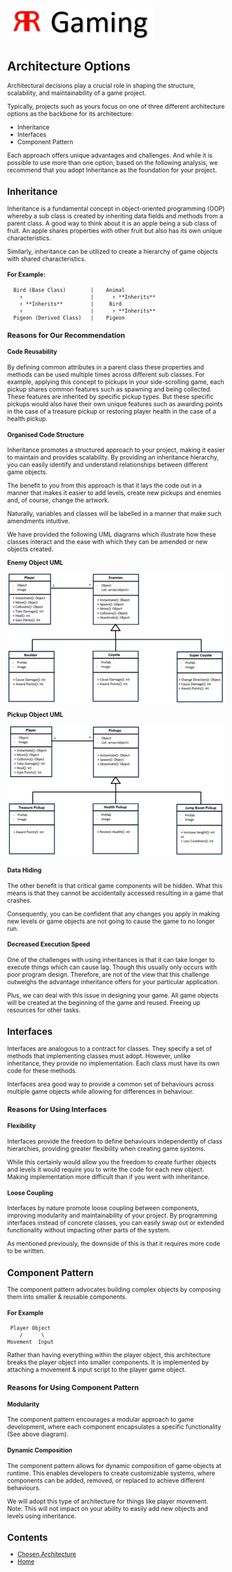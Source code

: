 ![alt text](../Proposal/Logo.png)

# Architecture Options

Architectural decisions play a crucial role in shaping the structure, scalability, and maintainability of a game project.

Typically, projects such as yours focus on one of three different architecture options as the backbone for its architecture:
- Inheritance
- Interfaces
- Component Pattern

Each approach offers unique advantages and challenges. And while it is possible to use more than one option, based on the following analysis, we recommend that you adopt Inheritance as the foundation for your project.

## Inheritance
Inheritance is a fundamental concept in object-oriented programming (OOP) whereby a sub class is created by inheriting data fields and methods from a parent class. A good way to think about it is an apple being a sub class of fruit. An apple shares properties with other fruit but also has its own unique characteristics.

Similarly, inheritance can be utilized to create a hierarchy of game objects with shared characteristics.

#### For Example:
```
  Bird (Base Class)        |    Animal
    ↑                      |      ↑ **Inherits**
    ↑ **Inherits**         |     Bird
    ↑                      |      ↑ **Inherits**
  Pigeon (Derived Class)   |    Pigeon
```

### Reasons for Our Recommendation

#### Code Reusability
By defining common attributes in a parent class these properties and methods can be used multiple times across different sub classes. For example, applying this concept to pickups in your side-scrolling game, each pickup shares common features such as spawning and being collected. These features are inherited by specific pickup types. But these specific pickups would also have their own unique features such as awarding points in the case of a treasure pickup or restoring player health in the case of a health pickup.

#### Organised Code Structure
Inheritance promotes a structured approach to your project, making it easier to maintain and provides scalability. By providing an inheritance hierarchy, you can easily identify and understand relationships between different game objects.

The benefit to you from this approach is that it lays the code out in a manner that makes it easier to add levels, create new pickups and enemies and, of course, change the artwork.

Naturally, variables and classes will be labelled in a manner that make such amendments intuitive.

We have provided the following UML diagrams which illustrate how these classes interact and the ease with which they can be amended or new objects created.

**Enemy Object UML**

![alt text](<UML Enemy.png>)

**Pickup Object UML**

![alt text](<UML Pickup.png>)

#### Data Hiding

The other benefit is that critical game components will be hidden. What this means is that they cannot be accidentally accessed resulting in a game that crashes.

Consequently, you can be confident that any changes you apply in making new levels or game objects are not going to cause the game to no longer run.

#### Decreased Execution Speed

One of the challenges with using inheritances is that it can take longer to execute things which can cause lag. Though this usually only occurs with poor program design. Therefore, are not of the view that this challenge outweighs the advantage inheritance offers for your particular application.

Plus, we can deal with this issue in designing your game. All game objects will be created at the beginning of the game and reused. Freeing up resources for other tasks.

## Interfaces
Interfaces are analogous to a contract for classes. They specify a set of methods that implementing classes must adopt. However, unlike inheritance, they provide no implementation. Each class must have its own code for these methods. 

Interfaces area good way to provide a common set of behaviours across multiple game objects while allowing for differences in behaviour.

### Reasons for Using Interfaces

#### Flexibility
Interfaces provide the freedom to define behaviours independently of class hierarchies, providing greater flexibility when creating game systems.

While this certainly would allow you the freedom to create further objects and levels it would require you to write the code for each new object. Making implementation more difficult than if you went with inheritance.

#### Loose Coupling
Interfaces by nature promote loose coupling between components, improving modularity and maintainability of your project. By programming interfaces instead of concrete classes, you can easily swap out or extended functionality without impacting other parts of the system.

As mentioned previously, the downside of this is that it requires more code to be written.

## Component Pattern
The component pattern advocates building complex objects by composing them into smaller & reusable components.

#### For Example
```
 Player Object
    /      \              
Movement  Input 
```
Rather than having everything within the player object, this architecture breaks the player object into smaller components. It is implemented by attaching a movement & input script to the player game object.

### Reasons for Using Component Pattern

#### Modularity
The component pattern encourages a modular approach to game development, where each component encapsulates a specific functionality (See above diagram).

#### Dynamic Composition
The component pattern allows for dynamic composition of game objects at runtime. This enables developers to create customizable systems, where components can be added, removed, or replaced to achieve different behaviours.

We will adopt this type of architecture for things like player movement. Note: This will not impact on your ability to easily add new objects and levels using inheritance.


## Contents
[//]: # (You need to populate these pages, they are part of your grades)
* [Chosen Architecture](architecture.md)
* [Home](../README.md)